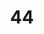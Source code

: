 ---
title: "44"
imageurl: "https://imgs1.thamizhnation.org/assets/44.webp"
dwnurl: "https://imgs1.thamizhnation.org/img/44.jpg"
tags: ['thalaivar']
---
